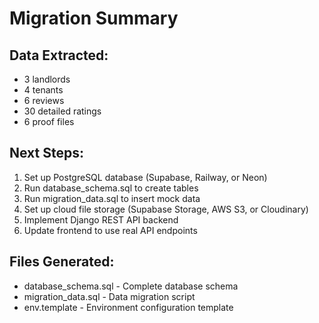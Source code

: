 # Migration Summary

## Data Extracted:
- 3 landlords
- 4 tenants
- 6 reviews
- 30 detailed ratings
- 6 proof files

## Next Steps:
1. Set up PostgreSQL database (Supabase, Railway, or Neon)
2. Run database_schema.sql to create tables
3. Run migration_data.sql to insert mock data
4. Set up cloud file storage (Supabase Storage, AWS S3, or Cloudinary)
5. Implement Django REST API backend
6. Update frontend to use real API endpoints

## Files Generated:
- database_schema.sql - Complete database schema
- migration_data.sql - Data migration script
- env.template - Environment configuration template
